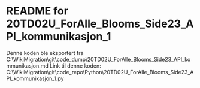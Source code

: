 # README for 20TD02U_ForAlle_Blooms_Side23_API_kommunikasjon_1
Denne koden ble eksportert fra C:\WikiMigration\git\code_dump\20TD02U_ForAlle_Blooms_Side23_API_kommunikasjon.md
Link til denne koden: C:\WikiMigration\git\code_repo\Python\20TD02U_ForAlle_Blooms_Side23_API_kommunikasjon_1.py
